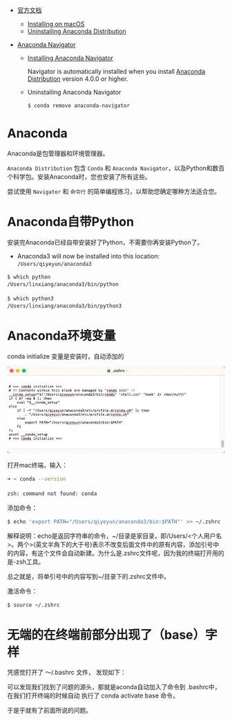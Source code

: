 * [官方文档](https://docs.anaconda.com)
    * [Installing on macOS](https://docs.anaconda.com/anaconda/install/mac-os/)
    * [Uninstalling Anaconda Distribution](https://docs.anaconda.com/anaconda/install/uninstall/)



* [Anaconda Navigator](https://docs.anaconda.com/navigator/)

    * [Installing Anaconda  Navigator](https://docs.anaconda.com/navigator/install/#id2)

        Navigator is automatically installed when you install [Anaconda Distribution](https://docs.anaconda.com/anaconda/install/) version 4.0.0 or higher.

    * Uninstalling Anaconda Navigator

        ```bash
        $ conda remove anaconda-navigator
        ```

        

# Anaconda

Anaconda是包管理器和环境管理器。

`Anaconda Distribution` 包含 `Conda` 和 `Anaconda Navigator`，以及Python和数百个科学包。安装Anaconda时，您也安装了所有这些。

尝试使用 `Navigator` 和 `命令行` 的简单编程练习，以帮助您确定哪种方法适合您。



# Anaconda自带Python

安装完Anaconda已经自带安装好了Python，不需要你再安装Python了。

* Anaconda3 will now be installed into this location: `/Users/qiyeyun/anaconda3`

```bash
$ which python
/Users/linxiang/anaconda3/bin/python

$ which python3
/Users/linxiang/anaconda3/bin/python3
```



# Anaconda环境变量

conda initialize 变量是安装时，自动添加的

![](images/环境变量.png)



打开mac终端，输入：

```bash
➜ ~ conda --version

zsh: command not found: conda
```

添加命令：

```bash
$ echo 'export PATH="/Users/qiyeyun/anaconda3/bin:$PATH"' >> ~/.zshrc
```

解释说明：echo是返回字符串的命令，~/目录是家目录，即/Users/<个人用户名>。两个>(英文半角下的大于号)表示不改变后面文件中的原有内容，添加引号中的内容，有这个文件会自动新建。为什么是.zshrc文件呢，因为我的终端打开用的是-zsh工具。

总之就是，将单引号中的内容写到~/目录下的.zshrc文件中。

激活命令：

```bash
$ source ~/.zshrc
```



# 无端的在终端前部分出现了（base）字样

凭感觉打开了   ～/.bashrc 文件， 发现如下：

可以发现我们找到了问题的源头，那就是aconda自动加入了命令到 .bashrc中，  在我们打开终端的时候自动 执行了   conda  activate base 命令，

于是乎就有了前面所说的问题。
